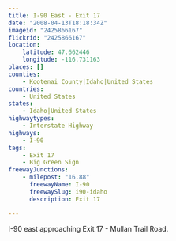 ```yaml
---
title: I-90 East - Exit 17
date: "2008-04-13T18:18:34Z"
imageid: "2425866167"
flickrid: "2425866167"
location:
    latitude: 47.662446
    longitude: -116.731163
places: []
counties:
    - Kootenai County|Idaho|United States
countries:
    - United States
states:
    - Idaho|United States
highwaytypes:
    - Interstate Highway
highways:
    - I-90
tags:
    - Exit 17
    - Big Green Sign
freewayJunctions:
    - milepost: "16.88"
      freewayName: I-90
      freewaySlug: i90-idaho
      description: Exit 17

---
```

I-90 east approaching Exit 17 - Mullan Trail Road.